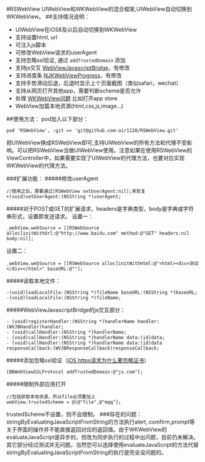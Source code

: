 #RSWebView
UIWebView和WKWebView的混合框架,UIWebView自动切换到WKWebView。
##支持情况说明：
* UIWebView在iOS8及以后自动切换到WKWebView
* 支持设置html, url
* 可注入js脚本
* 可修改WebView请求的userAgent
* 支持忽略ssl验证, 通过 `addTrustedDomain` 添加
* 支持js交互 [WebViewJavascriptBridge](https://github.com/marcuswestin/WebViewJavascriptBridge)，有修改
* 支持进度条 [NJKWebViewProgress](https://github.com/ninjinkun/NJKWebViewProgress)，有修改
* 支持手势滑动后退，后退时显示上个页面截图（类似safari，wechat）
* 支持从网页打开其他app，需要判断scheme是否允许
* 处理 [WKWebView问题](https://github.com/ShingoFukuyama/WKWebViewTips/blob/master/README.md)  比如打开app store.
* WebView加载本地资源(html,css,js,image...)

##使用方法：
pod加入以下部分：
```
pod 'RSWebView', :git => 'git@github.com:air1120/RSWebView.git'
```
把UIWebView换成RSWebView即可,支持UIWebView的所有方法和代理不受影响。可以把RSWebView当做UIWebView使用。注意如果在使用RSWebView的ViewController中，如果需要实现了UIWebView的代理方法，也要对应实现WKWebView的代理方法。

###扩展功能：
#####修改userAgent
```
//使用之后，需要通过[RSWebView setUserAgent:nil];来恢复
+(void)setUserAgent:(NSString *)userAgent;
```
#####对于POST或GET的扩展请求，headers是字典类型，body是字典或字符串形式，设置即发送请求。
设置一：
```
_webView.webSource = [[RSWebSource alloc]initWithUrl:@"http://www.baidu.com" method:@"GET" headers:nil body:nil];
```
设置二：
```
_webView.webSource = [[RSWebSource alloc]initWithHtml:@"<html><div>测试</div></html>" baseURL:@""];
```
#####读取本地文件：
```
-(void)loadLocalFile:(NSString *)fileName baseURL:(NSString *)baseURL;
-(void)loadLocalFile:(NSString *)fileName;
```
#####WebViewJavascriptBridge的js交互部分：
```
- (void)registerHandler:(NSString *)handlerName handler:(WVJBHandler)handler;
- (void)callHandler:(NSString *)handlerName;
- (void)callHandler:(NSString *)handlerName data:(id)data;
- (void)callHandler:(NSString *)handlerName data:(id)data responseCallback:(WVJBResponseCallback)responseCallback;
```
#####添加忽略ssl验证（[iOS https请求为什么要忽略证书](http://zhidao.baidu.com/link?url=Mm8g0sKcNjM6FAtx8xuzlOTA2fMKePZbzgLG9rSB8fPE4gepCp-9oDa24lStgvyTeyxQyLG54e5R2YLMNG2aP_)）
```
[BBWebViewSSLProtocol addTrustedDomain:@"js.com"];
```
#####限制外部应用打开
```
//包括获取本地资源，所以file必须要加上
webView.trustedScheme = @[@"file",@"mqq"];
```
trustedScheme不设置，则不会限制。
###存在的问题：
stringByEvaluatingJavaScriptFromString的方法执行alert,	comfirm,prompt等关于界面的操作并不能直接返回对应的返回值。由于WKWebView的evaluateJavaScript是异步的，但改为同步执行的过程中出问题，目前仍未解决。其它部分经过测试并无问题。当然您可以选择使用evaluateJavaScript的方法代替stringByEvaluatingJavaScriptFromString的执行是完全没问题的。
